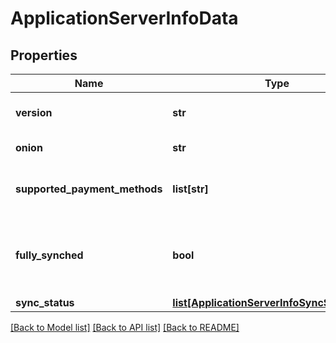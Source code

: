 # ApplicationServerInfoData

## Properties
Name | Type | Description | Notes
------------ | ------------- | ------------- | -------------
**version** | **str** | BTCPay Server version | [optional] 
**onion** | **str** | The Tor hostname | [optional] 
**supported_payment_methods** | **list[str]** | The payment methods this server supports | [optional] 
**fully_synched** | **bool** | True if the instance is fully synchronized, according to NBXplorer | [optional] 
**sync_status** | [**list[ApplicationServerInfoSyncStatusData]**](ApplicationServerInfoSyncStatusData.md) |  | [optional] 

[[Back to Model list]](../README.md#documentation-for-models) [[Back to API list]](../README.md#documentation-for-api-endpoints) [[Back to README]](../README.md)

